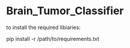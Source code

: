 # Brain_Tumor_Classifier

to install the required libiaries:

pip install -r /path/to/requirements.txt
